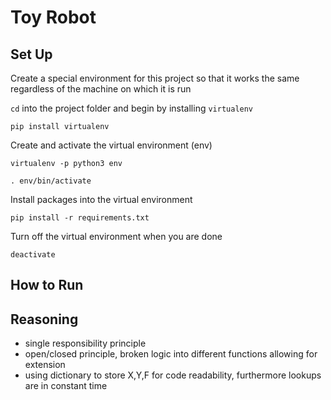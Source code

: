 # Toy Robot

## Set Up

Create a special environment for this project so that it works the same regardless of the machine on which it is run

`cd` into the project folder and begin by installing `virtualenv`

```
pip install virtualenv
```

Create and activate the virtual environment (env)

```
virtualenv -p python3 env

. env/bin/activate
```

Install packages into the virtual environment

```
pip install -r requirements.txt
```

Turn off the virtual environment when you are done

```
deactivate
```

## How to Run

## Reasoning

- single responsibility principle
- open/closed principle, broken logic into different functions allowing for extension
- using dictionary to store X,Y,F for code readability, furthermore lookups are in constant time
